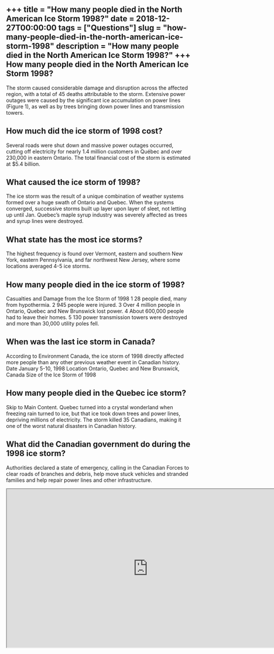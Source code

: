 +++
title = "How many people died in the North American Ice Storm 1998?"
date = 2018-12-27T00:00:00
tags = ["Questions"]
slug = "how-many-people-died-in-the-north-american-ice-storm-1998"
description = "How many people died in the North American Ice Storm 1998?"
+++
How many people died in the North American Ice Storm 1998?
----------------------------------------------------------

The storm caused considerable damage and disruption across the affected region, with a total of 45 deaths attributable to the storm. Extensive power outages were caused by the significant ice accumulation on power lines (Figure 1), as well as by trees bringing down power lines and transmission towers.

How much did the ice storm of 1998 cost?
----------------------------------------

Several roads were shut down and massive power outages occurred, cutting off electricity for nearly 1.4 million customers in Québec and over 230,000 in eastern Ontario. The total financial cost of the storm is estimated at $5.4 billion.

What caused the ice storm of 1998?
----------------------------------

The ice storm was the result of a unique combination of weather systems formed over a huge swath of Ontario and Quebec. When the systems converged, successive storms built up layer upon layer of sleet, not letting up until Jan. Quebec’s maple syrup industry was severely affected as trees and syrup lines were destroyed.

What state has the most ice storms?
-----------------------------------

The highest frequency is found over Vermont, eastern and southern New York, eastern Pennsylvania, and far northwest New Jersey, where some locations averaged 4-5 ice storms.

How many people died in the ice storm of 1998?
----------------------------------------------

Casualties and Damage from the Ice Storm of 1998 1 28 people died, many from hypothermia. 2 945 people were injured. 3 Over 4 million people in Ontario, Quebec and New Brunswick lost power. 4 About 600,000 people had to leave their homes. 5 130 power transmission towers were destroyed and more than 30,000 utility poles fell.

When was the last ice storm in Canada?
--------------------------------------

According to Environment Canada, the ice storm of 1998 directly affected more people than any other previous weather event in Canadian history. Date January 5-10, 1998 Location Ontario, Quebec and New Brunswick, Canada Size of the Ice Storm of 1998

How many people died in the Quebec ice storm?
---------------------------------------------

Skip to Main Content. Quebec turned into a crystal wonderland when freezing rain turned to ice, but that ice took down trees and power lines, depriving millions of electricity. The storm killed 35 Canadians, making it one of the worst natural disasters in Canadian history.

What did the Canadian government do during the 1998 ice storm?
--------------------------------------------------------------

Authorities declared a state of emergency, calling in the Canadian Forces to clear roads of branches and debris, help move stuck vehicles and stranded families and help repair power lines and other infrastructure.

<iframe allow="accelerometer; autoplay; clipboard-write; encrypted-media; gyroscope; picture-in-picture" allowfullscreen="" class="__youtube_prefs__  epyt-is-override  no-lazyload" data-no-lazy="1" data-origheight="433" data-origwidth="770" data-skipgform_ajax_framebjll="" height="433" id="_ytid_37630" loading="lazy" src="https://www.youtube.com/embed/3xVUAlt0ijY?enablejsapi=1&autoplay=0&cc_load_policy=0&cc_lang_pref=&iv_load_policy=1&loop=0&modestbranding=0&rel=1&fs=1&playsinline=0&autohide=2&theme=dark&color=red&controls=1&" title="YouTube player" width="770"></iframe>